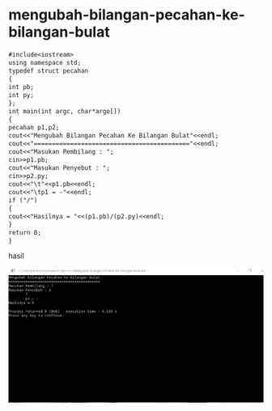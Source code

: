# mengubah-bilangan-pecahan-ke-bilangan-bulat

    #include<iostream>
    using namespace std;
    typedef struct pecahan
    {
    int pb;
    int py;
    };
    int main(int argc, char*argo[])
    {
    pecahan p1,p2;
    cout<<"Mengubah Bilangan Pecahan Ke Bilangan Bulat"<<endl;
    cout<<"==========================================="<<endl;
    cout<<"Masukan Pembilang : ";
    cin>>p1.pb;
    cout<<"Masukan Penyebut : ";
    cin>>p2.py;
    cout<<"\t"<<p1.pb<<endl;
    cout<<"\tp1 = -"<<endl;
    if ("/")
    {
    cout<<"Hasilnya = "<<(p1.pb)/(p2.py)<<endl;
    }
    return 0;
    }
    
    
    
    
    
 hasil
 
 ![img](https://github.com/hamdanyuapi/mengubah-bilangan-pecahan-ke-bilangan-bulat/blob/master/pecahan%20ke%20bulat.png?raw=true)
